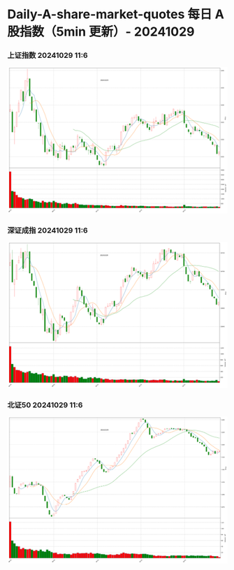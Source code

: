
# Daily-A-share-market-quotes 每日 A 股指数（5min 更新）- 20241029

### 上证指数 20241029 11:6
![](./fig/2024/10/20241029-sh000001.png)

### 深证成指 20241029 11:6
![](./fig/2024/10/20241029-sz399001.png)

### 北证50 20241029 11:6
![](./fig/2024/10/20241029-bj899050.png)
